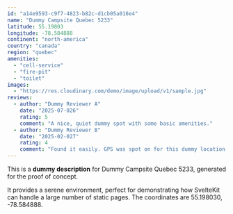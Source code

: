 ```yaml
---
id: "a14e9593-c9f7-4823-b82c-d1cb05a016e4"
name: "Dummy Campsite Quebec 5233"
latitude: 55.19803
longitude: -78.584888
continent: "north-america"
country: "canada"
region: "quebec"
amenities:
  - "cell-service"
  - "fire-pit"
  - "toilet"
images:
  - "https://res.cloudinary.com/demo/image/upload/v1/sample.jpg"
reviews:
  - author: "Dummy Reviewer A"
    date: "2025-07-026"
    rating: 5
    comment: "A nice, quiet dummy spot with some basic amenities."
  - author: "Dummy Reviewer B"
    date: "2025-02-027"
    rating: 4
    comment: "Found it easily. GPS was spot on for this dummy location."
---
```


This is a **dummy description** for Dummy Campsite Quebec 5233, generated for the proof of concept.

It provides a serene environment, perfect for demonstrating how SvelteKit can handle a large number of static pages. The coordinates are 55.198030, -78.584888.
